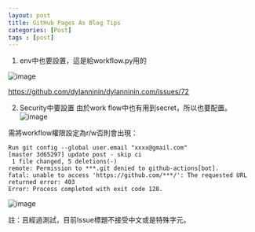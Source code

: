 ```yaml
---
layout: post
title: GitHub Pages As Blog Tips
categories: [Post]
tags : [post]
---
```


1. env中也要設置，這是給workflow.py用的

![image](https://github.com/MaxwellBest/dylanninin.com/assets/29641586/07509217-437b-459e-bdbb-2f005c4007a0)

https://github.com/dylanninin/dylanninin.com/issues/72

2. Security中要設置
由於work flow中也有用到secret，所以也要配置。
![image](https://github.com/MaxwellBest/dylanninin.com/assets/29641586/0647d459-a903-45b0-8ec7-9c48d7c12587)

需將workflow權限設定為r/w否則會出現：

```
Run git config --global user.email "xxxx@gmail.com"
[master 3d65297] update post - skip ci
 1 file changed, 5 deletions(-)
remote: Permission to ***.git denied to github-actions[bot].
fatal: unable to access 'https://github.com/***/': The requested URL returned error: 403
Error: Process completed with exit code 128.
```

![image](https://github.com/MaxwellBest/dylanninin.com/assets/29641586/7dc3f4c5-3370-4926-b787-f5f9c8bf5684)

註：且經過測試，目前Issue標題不接受中文或是特殊字元。